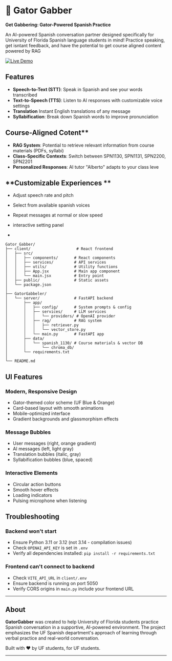 # 🐊 Gator Gabber

**Get Gabbering: Gator-Powered Spanish Practice**

An AI-powered Spanish conversation partner designed specifically for University of Florida Spanish language students in mind! Practice speaking, get isntant feedback, and have the potential to get course aligned content powered by RAG

[![Live Demo](https://img.shields.io/badge/demo-live-success)](https://gatorgabber.vercel.app)


## **Features**
- **Speech-to-Text (STT)**: Speak in Spanish and see your words transcribed
- **Text-to-Speech (TTS)**: Listen to AI responses with customizable voice settings
- **Translation** Instant English translations of any message
- **Syllabification**: Break down Spanish words to improve pronunciation

  
## Course-Aligned Cotent**
- **RAG System**: Potential to retrieve relevant information from course materials (PDFs, syllabi)
- **Class-Specific Contexts**: Switch between SPN1130, SPN1131, SPN2200, SPN2201
- **Personalized Responses**: AI tutor "Alberto" adapts to your class leve

## **Customizable Experiences **
- Adjust speech rate and pitch
- Select from available spanish voices
- Repeat messages at normal or slow speed
- interactive setting panel

- 
```
Gator_Gabber/
├── client/                    # React frontend
│   ├── src/
│   │   ├── components/       # React components
│   │   ├── services/         # API services
│   │   ├── utils/            # Utility functions
│   │   ├── App.jsx           # Main app component
│   │   └── main.jsx          # Entry point
│   ├── public/               # Static assets
│   └── package.json
│
├── GatorGabbeler/
│   └── server/               # FastAPI backend
│       ├── app/
│       │   ├── config/       # System prompts & config
│       │   ├── services/     # LLM services
│       │   │   └── providers/ # OpenAI provider
│       │   ├── rag/          # RAG system
│       │   │   ├── retriever.py
│       │   │   └── vector_store.py
│       │   └── main.py       # FastAPI app
│       ├── data/
│       │   └── spanish_1130/ # Course materials & vector DB
│       │       └── chroma_db/
│       └── requirements.txt
│
└── README.md
```

## UI Features

### **Modern, Responsive Design**
- Gator-themed color scheme (UF Blue & Orange)
- Card-based layout with smooth animations
- Mobile-optimized interface
- Gradient backgrounds and glassmorphism effects

### **Message Bubbles**
- User messages (right, orange gradient)
- AI messages (left, light gray)
- Translation bubbles (italic, gray)
- Syllabification bubbles (blue, spaced)

### **Interactive Elements**
- Circular action buttons
- Smooth hover effects
- Loading indicators
- Pulsing microphone when listening


## Troubleshooting

### **Backend won't start**
- Ensure Python 3.11 or 3.12 (not 3.14 - compilation issues)
- Check `OPENAI_API_KEY` is set in `.env`
- Verify all dependencies installed: `pip install -r requirements.txt`

### **Frontend can't connect to backend**
- Check `VITE_API_URL` in `client/.env`
- Ensure backend is running on port 5050
- Verify CORS origins in `main.py` include your frontend URL


---

## About

**GatorGabber** was created to help University of Florida students practice Spanish conversation in a supportive, AI-powered environment. The project emphasizes the UF Spanish department's approach of learning through verbal practice and real-world conversation.

Built with ❤️ by UF students, for UF students.

---
